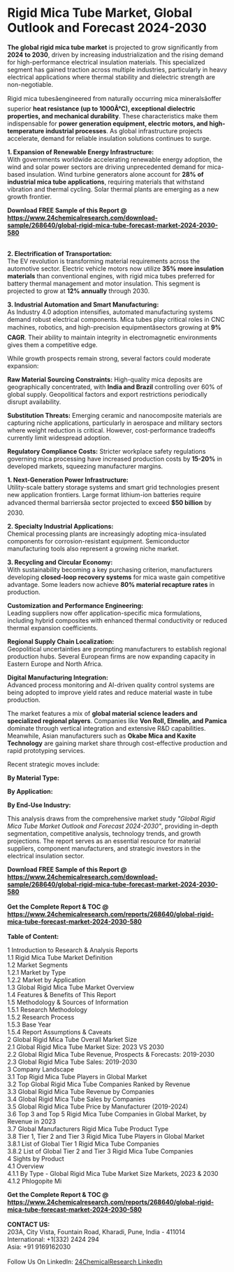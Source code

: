 <h1>Rigid Mica Tube Market, Global Outlook and Forecast 2024-2030</h1><p><strong>The global rigid mica tube market</strong> is projected to grow significantly from <strong>2024 to 2030</strong>, driven by increasing industrialization and the rising demand for high-performance electrical insulation materials. This specialized segment has gained traction across multiple industries, particularly in heavy electrical applications where thermal stability and dielectric strength are non-negotiable.</p><p>Rigid mica tubesâengineered from naturally occurring mica mineralsâoffer superior <strong>heat resistance (up to 1000Â°C), exceptional dielectric properties, and mechanical durability</strong>. These characteristics make them indispensable for <strong>power generation equipment, electric motors, and high-temperature industrial processes</strong>. As global infrastructure projects accelerate, demand for reliable insulation solutions continues to surge.</p><p><strong>1. Expansion of Renewable Energy Infrastructure:</strong><br>
With governments worldwide accelerating renewable energy adoption, the wind and solar power sectors are driving unprecedented demand for mica-based insulation. Wind turbine generators alone account for <strong>28% of industrial mica tube applications</strong>, requiring materials that withstand vibration and thermal cycling. Solar thermal plants are emerging as a new growth frontier.</p><div><b>Download FREE Sample of this Report @ 
            <a href="https://www.24chemicalresearch.com/download-sample/268640/global-rigid-mica-tube-forecast-market-2024-2030-580">
            https://www.24chemicalresearch.com/download-sample/268640/global-rigid-mica-tube-forecast-market-2024-2030-580</a></b></div><br><p><strong>2. Electrification of Transportation:</strong><br>
The EV revolution is transforming material requirements across the automotive sector. Electric vehicle motors now utilize <strong>35% more insulation materials</strong> than conventional engines, with rigid mica tubes preferred for battery thermal management and motor insulation. This segment is projected to grow at <strong>12% annually</strong> through 2030.</p><p><strong>3. Industrial Automation and Smart Manufacturing:</strong><br>
As Industry 4.0 adoption intensifies, automated manufacturing systems demand robust electrical components. Mica tubes play critical roles in CNC machines, robotics, and high-precision equipmentâsectors growing at <strong>9% CAGR</strong>. Their ability to maintain integrity in electromagnetic environments gives them a competitive edge.</p><p>While growth prospects remain strong, several factors could moderate expansion:</p><p><strong>Raw Material Sourcing Constraints:</strong> High-quality mica deposits are geographically concentrated, with <strong>India and Brazil</strong> controlling over 60% of global supply. Geopolitical factors and export restrictions periodically disrupt availability.</p><p><strong>Substitution Threats:</strong> Emerging ceramic and nanocomposite materials are capturing niche applications, particularly in aerospace and military sectors where weight reduction is critical. However, cost-performance tradeoffs currently limit widespread adoption.</p><p><strong>Regulatory Compliance Costs:</strong> Stricter workplace safety regulations governing mica processing have increased production costs by <strong>15-20%</strong> in developed markets, squeezing manufacturer margins.</p><p><strong>1. Next-Generation Power Infrastructure:</strong><br>
Utility-scale battery storage systems and smart grid technologies present new application frontiers. Large format lithium-ion batteries require advanced thermal barriersâa sector projected to exceed <strong>$50 billion</strong> by 2030.</p><p><strong>2. Specialty Industrial Applications:</strong><br>
Chemical processing plants are increasingly adopting mica-insulated components for corrosion-resistant equipment. Semiconductor manufacturing tools also represent a growing niche market.</p><p><strong>3. Recycling and Circular Economy:</strong><br>
With sustainability becoming a key purchasing criterion, manufacturers developing <strong>closed-loop recovery systems</strong> for mica waste gain competitive advantage. Some leaders now achieve <strong>80% material recapture rates</strong> in production.</p><p><strong>Customization and Performance Engineering:</strong><br>
	Leading suppliers now offer application-specific mica formulations, including hybrid composites with enhanced thermal conductivity or reduced thermal expansion coefficients.</p><p><strong>Regional Supply Chain Localization:</strong><br>
	Geopolitical uncertainties are prompting manufacturers to establish regional production hubs. Several European firms are now expanding capacity in Eastern Europe and North Africa.</p><p><strong>Digital Manufacturing Integration:</strong><br>
	Advanced process monitoring and AI-driven quality control systems are being adopted to improve yield rates and reduce material waste in tube production.</p><p>The market features a mix of <strong>global material science leaders and specialized regional players</strong>. Companies like <strong>Von Roll, Elmelin, and Pamica</strong> dominate through vertical integration and extensive R&amp;D capabilities. Meanwhile, Asian manufacturers such as <strong>Okabe Mica and Kaxite Technology</strong> are gaining market share through cost-effective production and rapid prototyping services.</p><p>Recent strategic moves include:</p><p><strong>By Material Type:</strong></p><p><strong>By Application:</strong></p><p><strong>By End-Use Industry:</strong></p><p>This analysis draws from the comprehensive market study <em>"Global Rigid Mica Tube Market Outlook and Forecast 2024-2030"</em>, providing in-depth segmentation, competitive analysis, technology trends, and growth projections. The report serves as an essential resource for material suppliers, component manufacturers, and strategic investors in the electrical insulation sector.</p><div><b>Download FREE Sample of this Report @ 
            <a href="https://www.24chemicalresearch.com/download-sample/268640/global-rigid-mica-tube-forecast-market-2024-2030-580">
            https://www.24chemicalresearch.com/download-sample/268640/global-rigid-mica-tube-forecast-market-2024-2030-580</a></b></div><br><div><b>Get the Complete Report & TOC @ 
            <a href="https://www.24chemicalresearch.com/reports/268640/global-rigid-mica-tube-forecast-market-2024-2030-580">
            https://www.24chemicalresearch.com/reports/268640/global-rigid-mica-tube-forecast-market-2024-2030-580</a></b></div><br>
            <b>Table of Content:</b><p>1 Introduction to Research & Analysis Reports<br />
    1.1 Rigid Mica Tube Market Definition<br />
    1.2 Market Segments<br />
        1.2.1 Market by Type<br />
        1.2.2 Market by Application<br />
    1.3 Global Rigid Mica Tube Market Overview<br />
    1.4 Features & Benefits of This Report<br />
    1.5 Methodology & Sources of Information<br />
        1.5.1 Research Methodology<br />
        1.5.2 Research Process<br />
        1.5.3 Base Year<br />
        1.5.4 Report Assumptions & Caveats<br />
2 Global Rigid Mica Tube Overall Market Size<br />
    2.1 Global Rigid Mica Tube Market Size: 2023 VS 2030<br />
    2.2 Global Rigid Mica Tube Revenue, Prospects & Forecasts: 2019-2030<br />
    2.3 Global Rigid Mica Tube Sales: 2019-2030<br />
3 Company Landscape<br />
    3.1 Top Rigid Mica Tube Players in Global Market<br />
    3.2 Top Global Rigid Mica Tube Companies Ranked by Revenue<br />
    3.3 Global Rigid Mica Tube Revenue by Companies<br />
    3.4 Global Rigid Mica Tube Sales by Companies<br />
    3.5 Global Rigid Mica Tube Price by Manufacturer (2019-2024)<br />
    3.6 Top 3 and Top 5 Rigid Mica Tube Companies in Global Market, by Revenue in 2023<br />
    3.7 Global Manufacturers Rigid Mica Tube Product Type<br />
    3.8 Tier 1, Tier 2 and Tier 3 Rigid Mica Tube Players in Global Market<br />
        3.8.1 List of Global Tier 1 Rigid Mica Tube Companies<br />
        3.8.2 List of Global Tier 2 and Tier 3 Rigid Mica Tube Companies<br />
4 Sights by Product<br />
    4.1 Overview<br />
        4.1.1 By Type - Global Rigid Mica Tube Market Size Markets, 2023 & 2030<br />
        4.1.2 Phlogopite Mi</p><div><b>Get the Complete Report & TOC @ 
            <a href="https://www.24chemicalresearch.com/reports/268640/global-rigid-mica-tube-forecast-market-2024-2030-580">
            https://www.24chemicalresearch.com/reports/268640/global-rigid-mica-tube-forecast-market-2024-2030-580</a></b></div><br><b>CONTACT US:</b><br>
            203A, City Vista, Fountain Road, Kharadi, Pune, India - 411014<br>
            International: +1(332) 2424 294<br>
            Asia: +91 9169162030 <br><br>
            Follow Us On LinkedIn: <a href="https://www.linkedin.com/company/24chemicalresearch/">24ChemicalResearch LinkedIn</a>